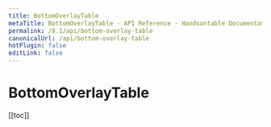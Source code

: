 ```yaml
---
title: BottomOverlayTable
metaTitle: BottomOverlayTable - API Reference - Handsontable Documentation
permalink: /8.1/api/bottom-overlay-table
canonicalUrl: /api/bottom-overlay-table
hotPlugin: false
editLink: false
---
```


# BottomOverlayTable

[[toc]]

